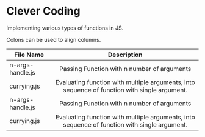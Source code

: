 # Clever Coding

Implementing various types of functions in JS.

Colons can be used to align columns.

| File Name                | Description                                 |
| ------------------------ |:-------------------------------------------:|
| n-args-handle.js         | Passing Function with n number of arguments |
| currying.js              | Evaluating function with multiple arguments, into sequence of function with single argument. |
| n-args-handle.js         | Passing Function with n number of arguments |
| currying.js              | Evaluating function with multiple arguments, into sequence of function with single argument. |
